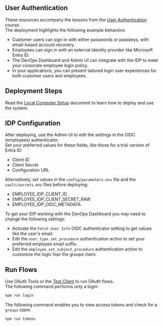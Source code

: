 
## User Authentication

These resources accompany the lessons from the [User Authentication](https://curity.io/training/user-authentication) course.\
The deployment highlights the following example behaviors:

- Customer users can sign in with either passwords or passkeys, with email-based account recovery.
- Employees can sign in with an external identity provider like Microsoft Entra ID.
- The DevOps Dashboard and Admin UI can integrate with the IDP to meet your corporate employee login policy.
- In your applications, you can present tailored login user experiences for both customer users and employees.

## Deployment Steps

Read the [Local Computer Setup](../SETUP.md) document to learn how to deploy and use the system.

## IDP Configuration

After deploying, use the Admin UI to edit the settings in the OIDC (employees) authenticator.\
Set your preferred values for these fields, like those for a trial version of Entra ID:

- Client ID
- Client Secret
- Configuration URL

Alternatively, set values in the `config/parameters.env` file and the `vault/secrets.env` files before deploying:

- EMPLOYEE_IDP_CLIENT_ID
- EMPLOYEE_IDP_CLIENT_SECRET_RAW
- EMPLOYEE_IDP_OIDC_METADATA

To get your IDP working with the DevOps Dashboard you may need to change the following settings:

- Activate the `Fetch User Info` OIDC authenticator setting to get values like the user's email.
- Edit the `user_type_set_procedure` authentication action to set your preferred employee email suffix.
- Edit the `employee_set_subject_procedure` authentication action to customize the logic fopr the groups claim.

## Run Flows

Use OAuth Tools or the [Test Client](../utils/console-client/README.md) to run OAuth flows.\
The following command performs only a login:

```bash
npm run login
```

The following command enables you to view access tokens and check for a `groups` claim:

```bash
npm run tokens
```
